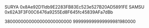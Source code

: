 SURYA 0x8Ae92D11db9E2283FB83Ec523e527B20AD5891FE
SAMSU 0x62A3F3F00C6476a9255Ed8F645fc45839AFa7dBb

3800000000000000000000000
999999999999999981980000
